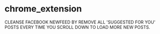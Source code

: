 # chrome_extension

CLEANSE FACEBOOK NEWFEED BY REMOVE ALL 'SUGGESTED FOR YOU' POSTS EVERY TIME YOU SCROLL DOWN TO LOAD MORE NEW POSTS.
